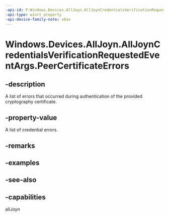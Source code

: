 ```yaml
---
-api-id: P:Windows.Devices.AllJoyn.AllJoynCredentialsVerificationRequestedEventArgs.PeerCertificateErrors
-api-type: winrt property
-api-device-family-note: xbox
---
```


<!-- Property syntax
public Windows.Foundation.Collections.IVectorView<Windows.Security.Cryptography.Certificates.ChainValidationResult> PeerCertificateErrors { get; }
-->

# Windows.Devices.AllJoyn.AllJoynCredentialsVerificationRequestedEventArgs.PeerCertificateErrors

## -description
A list of errors that occurred during authentication of the provided cryptography certificate.

## -property-value
A list of credential errors.

## -remarks

## -examples

## -see-also


## -capabilities
allJoyn
